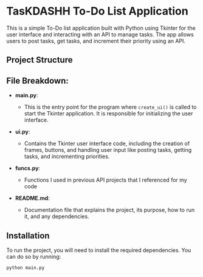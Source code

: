 # TasKDASHH To-Do List Application

This is a simple To-Do list application built with Python using Tkinter for the user interface and interacting with an API to manage tasks. The app allows users to post tasks, get tasks, and increment their priority using an API.

## Project Structure


## File Breakdown:

- **main.py**: 
  - This is the entry point for the program where `create_ui()` is called to start the Tkinter application. It is responsible for initializing the user interface.

- **ui.py**: 
  - Contains the Tkinter user interface code, including the creation of frames, buttons, and handling user input like posting tasks, getting tasks, and incrementing priorities.

- **funcs.py**: 
  - Functions I used in previous API projects that I referenced for my code

- **README.md**: 
  - Documentation file that explains the project, its purpose, how to run it, and any dependencies.

## Installation

To run the project, you will need to install the required dependencies. You can do so by running:


```bash
python main.py
```

